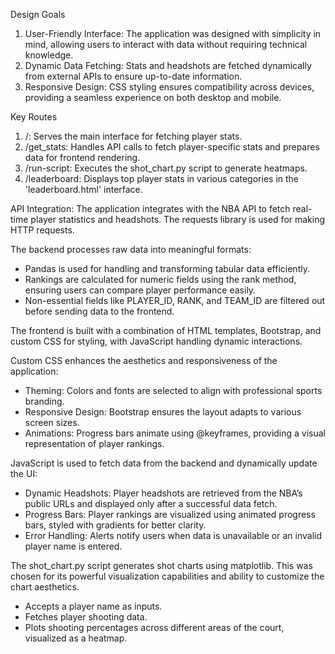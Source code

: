Design Goals
1. User-Friendly Interface: The application was designed with simplicity in mind, allowing users to interact with data without requiring technical knowledge.
2. Dynamic Data Fetching: Stats and headshots are fetched dynamically from external APIs to ensure up-to-date information.
3. Responsive Design: CSS styling ensures compatibility across devices, providing a seamless experience on both desktop and mobile.

Key Routes
1. /: Serves the main interface for fetching player stats.
2. /get_stats: Handles API calls to fetch player-specific stats and prepares data for frontend rendering.
3. /run-script: Executes the shot_chart.py script to generate heatmaps.
4. /leaderboard: Displays top player stats in various categories in the 'leaderboard.html' interface.

API Integration: The application integrates with the NBA API to fetch real-time player statistics and headshots. The requests library is used for making HTTP requests.

The backend processes raw data into meaningful formats:
- Pandas is used for handling and transforming tabular data efficiently.
- Rankings are calculated for numeric fields using the rank method, ensuring users can compare player performance easily.
- Non-essential fields like PLAYER_ID, RANK, and TEAM_ID are filtered out before sending data to the frontend.

The frontend is built with a combination of HTML templates, Bootstrap, and custom CSS for styling, with JavaScript handling dynamic interactions.

Custom CSS enhances the aesthetics and responsiveness of the application:
- Theming: Colors and fonts are selected to align with professional sports branding.
- Responsive Design: Bootstrap ensures the layout adapts to various screen sizes.
- Animations: Progress bars animate using @keyframes, providing a visual representation of player rankings.
  
JavaScript is used to fetch data from the backend and dynamically update the UI:
- Dynamic Headshots: Player headshots are retrieved from the NBA’s public URLs and displayed only after a successful data fetch.
- Progress Bars: Player rankings are visualized using animated progress bars, styled with gradients for better clarity.
- Error Handling: Alerts notify users when data is unavailable or an invalid player name is entered.

The shot_chart.py script generates shot charts using matplotlib. This was chosen for its powerful visualization capabilities and ability to customize the chart aesthetics.
- Accepts a player name as inputs.
- Fetches player shooting data.
- Plots shooting percentages across different areas of the court, visualized as a heatmap.
